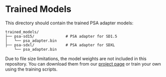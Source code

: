 # Trained Models

This directory should contain the trained PSA adapter models:

```
trained_models/
├── psa-sd15/              # PSA adapter for SD1.5
│   └── psa_adapter.bin
├── psa-sdxl/              # PSA adapter for SDXL
    └── psa_adapter.bin
```

Due to file size limitations, the model weights are not included in this repository.
You can download them from our [project page](https://anonymous.url) or train your own using the training scripts.
